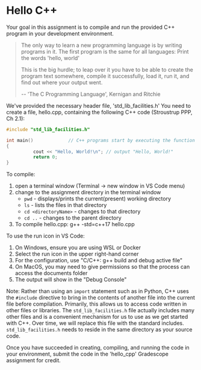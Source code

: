 # Hello C++

Your goal in this assignment is to compile and run the provided C++ program in your development environment. 


>The only way to learn a new programming language is by writing programs in it. 
>The first program is the same for all languages: Print the words 'hello, world' 
>
>This is the big hurdle; to leap over it you have to be able to create the program text somewhere,
>compile it successfully, load it, run it, and find out where your output went.
>
>    -- 'The C Programming Language', Kernigan and Ritchie

We've provided the necessary header file, 'std_lib_facilities.h' 
You need to create a file, hello.cpp, containing the following C++ code (Stroustrup PPP, Ch 2.1):
```c++
#include "std_lib_facilities.h"

int main()             // C++ programs start by executing the function main
{
          cout << "Hello, World!\n"; // output "Hello, World!"
          return 0;
}
```

To compile:
1. open a terminal window (Terminal -> new window in VS Code menu)
2. change to the assignment directory in the terminal window
   - `pwd` - displays/prints the current(present) working directory
   - `ls` - lists the files in that directory
   - `cd <directoryName>`  - changes to that directory
   - `cd ..` - changes to the parent directory
3. To compile hello.cpp: g++ -std=c++17 hello.cpp

To use the run icon in VS Code:
1. On Windows, ensure you are using WSL or Docker
2. Select the run icon in the upper right-hand corner
3. For the configuration, use "C/C++: g++ build and debug active file"
4. On MacOS, you may need to give permissions so that the process can access the documents folder
5. The output will show in the "Debug Console"

Note:
Rather than using an `import` statement such as in Python, C++ uses the 
`#include` directive to bring in the contents of another file into the 
current file before compilation. Primarily, this allows us to access code 
written in other files or libraries. The `std_lib_facilities.h` file actually 
includes many other files and is a convenient mechanism for us to use as we 
get started with C++.  Over time, we will replace this file with the 
standard includes. `std_lib_facilities.h` needs to reside in the same 
directory as your source code.

Once you have succeeded in creating, compiling, and running the code in your environment, 
submit the code in the 'hello_cpp' Gradescope assignment for credit.

